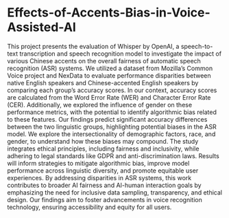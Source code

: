# Effects-of-Accents-Bias-in-Voice-Assisted-AI
This project presents the evaluation of Whisper by OpenAI, a speech-to-text transcription and speech recognition model to investigate the impact of various Chinese accents on the overall fairness of automatic speech recognition (ASR) systems. We utilized a dataset from Mozilla’s Common Voice project and NexData to evaluate performance disparities between native English speakers and Chinese-accented English speakers by comparing each group’s accuracy scores. In our context, accuracy scores are calculated from the Word Error Rate (WER) and Character Error Rate (CER). Additionally, we explored the influence of gender on these performance metrics, with the potential to identify algorithmic bias related to these features.
Our findings predict significant accuracy differences between the two linguistic groups, highlighting potential biases in the ASR model. We explore the intersectionality of demographic factors, race, and gender, to understand how these biases may compound. The study integrates ethical principles, including fairness and inclusivity, while adhering to legal standards like GDPR and anti-discrimination laws. Results will inform strategies to mitigate algorithmic bias, improve model performance across linguistic diversity, and promote equitable user experiences.
By addressing disparities in ASR systems, this work contributes to broader AI fairness and AI-human interaction goals by emphasizing the need for inclusive data sampling, transparency, and ethical design. Our findings aim to foster advancements in voice recognition technology, ensuring accessibility and equity for all users.


